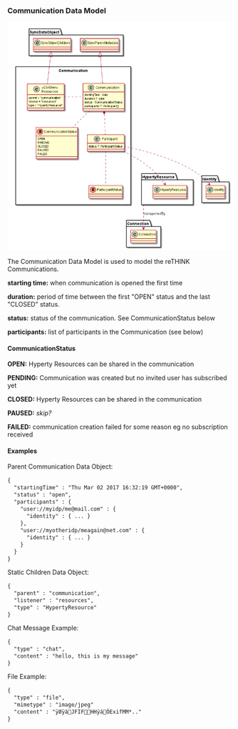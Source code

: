 ### Communication Data Model

![Communication Data Object Model](Communication-Data-Object-Model.png)

The Communication Data Model is used to model the reTHINK Communications.

**starting time:** when communication is opened the first time

**duration:** period of time between the first "OPEN" status and the last "CLOSED" status.

**status:** status of the communication. See CommunicationStatus below

**participants:** list of participants in the Communication (see below)


#### CommunicationStatus

**OPEN:** Hyperty Resources can be shared in the communication

**PENDING:** Communication was created but no invited user has subscribed yet

**CLOSED:** Hyperty Resources can be shared in the communication

**PAUSED:** *skip?*

**FAILED:** communication creation failed for some reason eg no subscription received

#### Examples

Parent Communication Data Object:

```
{
  "startingTime" : "Thu Mar 02 2017 16:32:19 GMT+0000",
  "status" : "open",
  "participants" : {
    "user://myidp/me@mail.com" : {
      "identity" : { ... }
    },
    "user://myotheridp/meagain@net.com" : {
      "identity" : { ... }
    }
  }
}
```

Static Children Data Object:

```
{
  "parent" : "communication",
  "listener" : "resources",
  "type" : "HypertyResource"
}
```

Chat Message Example:

```
{
  "type" : "chat",
  "content" : "hello, this is my message"
}
```

File Example:

```
{
  "type" : "file",
  "mimetype" : "image/jpeg"
  "content" : "ÿØÿàJFIFHHÿáÒExifMM*.."
}
```
